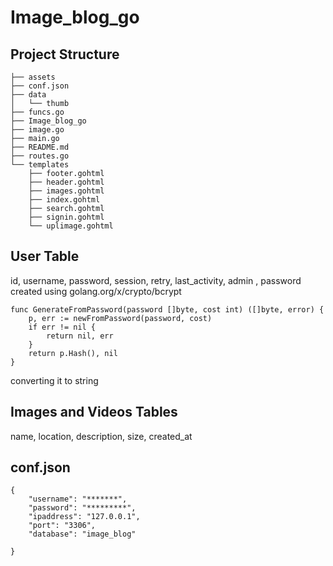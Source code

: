 # Image_blog_go
## Project Structure
```.
├── assets
├── conf.json
├── data
│   └── thumb
├── funcs.go
├── Image_blog_go
├── image.go
├── main.go
├── README.md
├── routes.go
└── templates
    ├── footer.gohtml
    ├── header.gohtml
    ├── images.gohtml
    ├── index.gohtml
    ├── search.gohtml
    ├── signin.gohtml
    └── uplimage.gohtml
```
## User Table
id, username, password, session, retry, last_activity, admin
, password created using golang.org/x/crypto/bcrypt
```
func GenerateFromPassword(password []byte, cost int) ([]byte, error) {
	p, err := newFromPassword(password, cost)
	if err != nil {
		return nil, err
	}
	return p.Hash(), nil
}
```
converting it to string

## Images and Videos Tables
name, location, description, size, created_at

## conf.json
```
{
    "username": "*******",
    "password": "*********",
    "ipaddress": "127.0.0.1",
    "port": "3306",
    "database": "image_blog"
    
}
```
